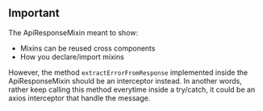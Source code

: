 ## Important

The ApiResponseMixin meant to show:
- Mixins can be reused cross components
- How you declare/import mixins

However, the method `extractErrorFromResponse` implemented inside the ApiResponseMixin should be an interceptor instead. In another words, rather
keep calling this method everytime inside a try/catch, it could be an axios interceptor that handle the message.
